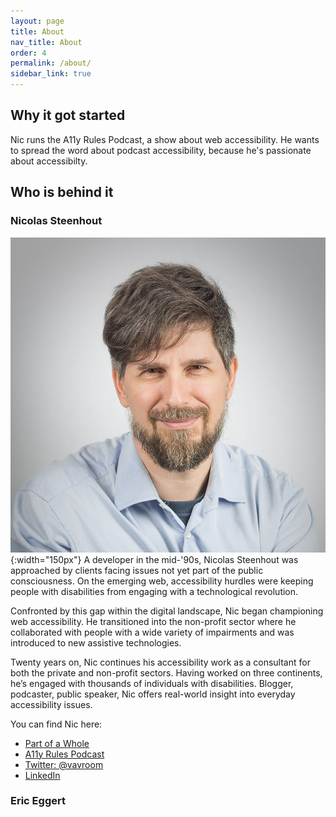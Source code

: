 ```yaml
---
layout: page
title: About
nav_title: About
order: 4
permalink: /about/
sidebar_link: true
---
```


## Why it got started

Nic runs the A11y Rules Podcast, a show about web accessibility. He wants to spread the word about podcast accessibility, because he's passionate about accessibilty.

## Who is behind it

### Nicolas Steenhout

![](/images/nic-steenhout.jpg){:width="150px"}
A developer in the mid-'90s, Nicolas Steenhout was approached by clients facing issues not yet part of the public consciousness. On the emerging web, accessibility hurdles were keeping people with disabilities from engaging with a technological revolution. 

Confronted by this gap within the digital landscape, Nic began championing web accessibility. He transitioned into the non-profit sector where he collaborated with people with a wide variety of impairments and was introduced to new assistive technologies. 

Twenty years on, Nic continues his accessibility work as a consultant for both the private and non-profit sectors. Having worked on three continents, he’s engaged with thousands of individuals with disabilities. Blogger, podcaster, public speaker, Nic offers real-world insight into everyday accessibility issues.  

You can find Nic here:

* [Part of a Whole](https://incl.ca)
* [A11y Rules Podcast](https://a11yrules.com)
* [Twitter: @vavroom](http://twitter.com/vavroom)
* [LinkedIn](https://www.linkedin.com/in/nicolassteenhout/)

### Eric Eggert
